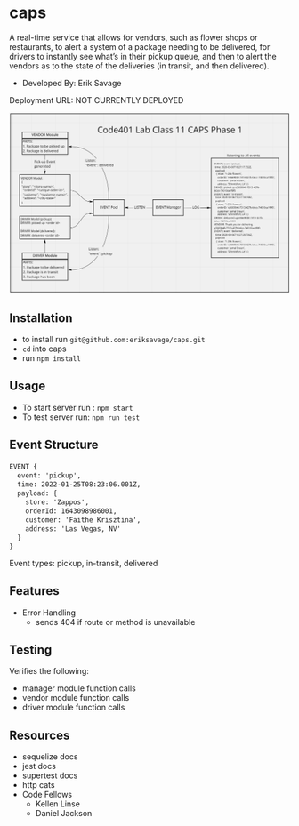 # caps
A real-time service that allows for vendors, such as flower shops or restaurants, to alert a system of a package needing to be delivered, for drivers to instantly see what’s in their pickup queue, and then to alert the vendors as to the state of the deliveries (in transit, and then delivered).

- Developed By: Erik Savage

Deployment URL: NOT CURRENTLY DEPLOYED

![Data Flow](/UML.png)

## Installation
- to install run `git@github.com:eriksavage/caps.git`
- `cd` into caps
- run `npm install`

## Usage
- To start server run : `npm start`
- To test server run: `npm run test`

## Event Structure
```
EVENT {
  event: 'pickup',
  time: 2022-01-25T08:23:06.001Z,
  payload: {
    store: 'Zappos',
    orderId: 1643098986001,
    customer: 'Faithe Krisztina',
    address: 'Las Vegas, NV'
  }
}
```

Event types: pickup, in-transit, delivered

## Features
- Error Handling
  - sends 404 if route or method is unavailable

## Testing
Verifies the following:
- manager module function calls
- vendor module function calls
- driver module function calls

## Resources
- sequelize docs
- jest docs
- supertest docs
- http cats
- Code Fellows
  - Kellen Linse
  - Daniel Jackson
